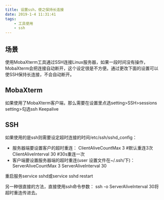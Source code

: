 ```yaml
---
title: 设置ssh，使之保持长连接
date: 2019-1-4 11:31:41
tags:
    - 工具使用
    - ssh
---
```

## 场景
使用MobaXterm工具通过SSH连接Linux服务器，如果一段时间没有操作，MobaXterm会把连接自动断开，这个设定很是不方便。通过更改下面的设置可以使SSH保持长连接，不会自动断开。

## MobaXterm
如果使用了MobaXterm客户端，那么需要在设置里点选setting>SSH>sessions setting>勾选ssh Keepalive

## SSH
如果使用的是ssh则需要设定超时连接的时间/etc/ssh/sshd_config：

* 服务器端要设置客户的超时重连：
    ClientAliveCountMax 3    #默认重连3次
    ClientAliveInterval 30   #30s重连一次
* 客户端要设置服务器端的超时重连(user 设置文件在~/.ssh/下)：
    ServerAliveCountMax 3
    ServerAliveInterval 30
    
重启服务service sshd或service sshd restart

另一种很直接的方法，直接使用ssh命令参数：
ssh -o ServerAliveInterval 30将超时重连传进去。
